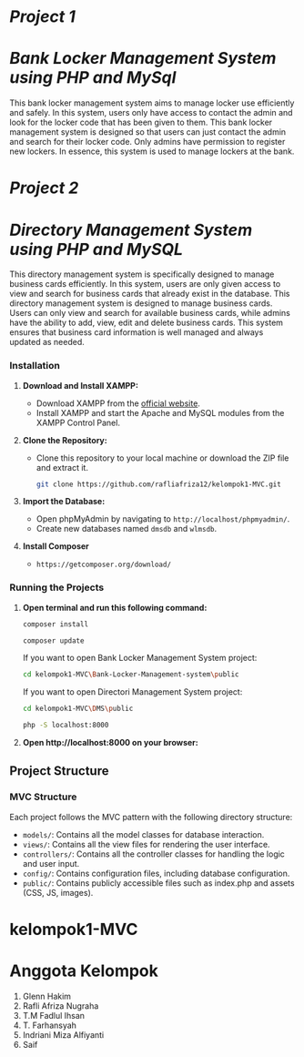 # *Project 1*
# *Bank Locker Management System using PHP and MySql*
This bank locker management system aims to manage locker use efficiently and safely. In this system, users only have access to contact the admin and look for the locker code that has been given to them. This bank locker management system is designed so that users can just contact the admin and search for their locker code. Only admins have permission to register new lockers. In essence, this system is used to manage lockers at the bank.

# *Project 2*
# *⁠Directory Management System using PHP and MySQL*
This directory management system is specifically designed to manage business cards efficiently. In this system, users are only given access to view and search for business cards that already exist in the database. This directory management system is designed to manage business cards. Users can only view and search for available business cards, while admins have the ability to add, view, edit and delete business cards. This system ensures that business card information is well managed and always updated as needed.

### Installation

1. **Download and Install XAMPP:**

   - Download XAMPP from the [official website](https://www.apachefriends.org/index.html).
   - Install XAMPP and start the Apache and MySQL modules from the XAMPP Control Panel.

2. **Clone the Repository:**

   - Clone this repository to your local machine or download the ZIP file and extract it.

     ```bash
     git clone https://github.com/rafliafriza12/kelompok1-MVC.git
     ```

3. **Import the Database:**

   - Open phpMyAdmin by navigating to `http://localhost/phpmyadmin/`.
   - Create new databases named `dmsdb` and `wlmsdb`.

4. **Install Composer**
   - `https://getcomposer.org/download/`

### Running the Projects

1. **Open terminal and run this following command:**

   ```bash
   composer install
   ```

   ```bash
   composer update
   ```

   If you want to open Bank Locker Management System project:
   ```bash
   cd kelompok1-MVC\Bank-Locker-Management-system\public
   ```
   If you want to open Directori Management System project:
   ```bash
   cd kelompok1-MVC\DMS\public
   ```

   ```bash
   php -S localhost:8000
   ```

2. **Open http://localhost:8000 on your browser:**

## Project Structure

### MVC Structure

Each project follows the MVC pattern with the following directory structure:

- `models/`: Contains all the model classes for database interaction.
- `views/`: Contains all the view files for rendering the user interface.
- `controllers/`: Contains all the controller classes for handling the logic and user input.
- `config/`: Contains configuration files, including database configuration.
- `public/`: Contains publicly accessible files such as index.php and assets (CSS, JS, images).

# kelompok1-MVC

# Anggota Kelompok
1. Glenn Hakim
2. Rafli Afriza Nugraha
3. T.M Fadlul Ihsan
4. T. Farhansyah
5. Indriani Miza Alfiyanti
6. Saif
